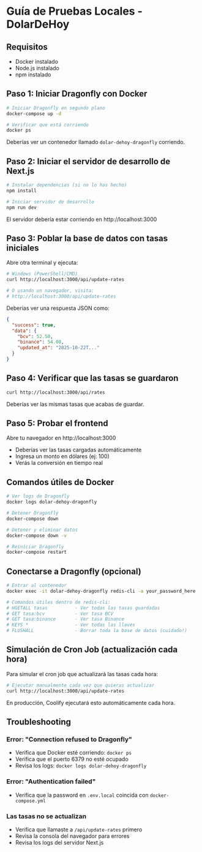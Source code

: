# Guía de Pruebas Locales - DolarDeHoy

## Requisitos
- Docker instalado
- Node.js instalado
- npm instalado

## Paso 1: Iniciar Dragonfly con Docker

```bash
# Iniciar Dragonfly en segundo plano
docker-compose up -d

# Verificar que está corriendo
docker ps
```

Deberías ver un contenedor llamado `dolar-dehoy-dragonfly` corriendo.

## Paso 2: Iniciar el servidor de desarrollo de Next.js

```bash
# Instalar dependencias (si no lo has hecho)
npm install

# Iniciar servidor de desarrollo
npm run dev
```

El servidor debería estar corriendo en http://localhost:3000

## Paso 3: Poblar la base de datos con tasas iniciales

Abre otra terminal y ejecuta:

```bash
# Windows (PowerShell/CMD)
curl http://localhost:3000/api/update-rates

# O usando un navegador, visita:
# http://localhost:3000/api/update-rates
```

Deberías ver una respuesta JSON como:
```json
{
  "success": true,
  "data": {
    "bcv": 52.50,
    "binance": 54.08,
    "updated_at": "2025-10-22T..."
  }
}
```

## Paso 4: Verificar que las tasas se guardaron

```bash
curl http://localhost:3000/api/rates
```

Deberías ver las mismas tasas que acabas de guardar.

## Paso 5: Probar el frontend

Abre tu navegador en http://localhost:3000

- Deberías ver las tasas cargadas automáticamente
- Ingresa un monto en dólares (ej: 100)
- Verás la conversión en tiempo real

## Comandos útiles de Docker

```bash
# Ver logs de Dragonfly
docker logs dolar-dehoy-dragonfly

# Detener Dragonfly
docker-compose down

# Detener y eliminar datos
docker-compose down -v

# Reiniciar Dragonfly
docker-compose restart
```

## Conectarse a Dragonfly (opcional)

```bash
# Entrar al contenedor
docker exec -it dolar-dehoy-dragonfly redis-cli -a your_password_here

# Comandos útiles dentro de redis-cli:
# HGETALL tasas          - Ver todas las tasas guardadas
# GET tasa:bcv           - Ver tasa BCV
# GET tasa:binance       - Ver tasa Binance
# KEYS *                 - Ver todas las llaves
# FLUSHALL               - Borrar toda la base de datos (cuidado!)
```

## Simulación de Cron Job (actualización cada hora)

Para simular el cron job que actualizará las tasas cada hora:

```bash
# Ejecutar manualmente cada vez que quieras actualizar
curl http://localhost:3000/api/update-rates
```

En producción, Coolify ejecutará esto automáticamente cada hora.

## Troubleshooting

### Error: "Connection refused to Dragonfly"
- Verifica que Docker esté corriendo: `docker ps`
- Verifica que el puerto 6379 no esté ocupado
- Revisa los logs: `docker logs dolar-dehoy-dragonfly`

### Error: "Authentication failed"
- Verifica que la password en `.env.local` coincida con `docker-compose.yml`

### Las tasas no se actualizan
- Verifica que llamaste a `/api/update-rates` primero
- Revisa la consola del navegador para errores
- Revisa los logs del servidor Next.js

